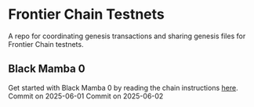 # Frontier Chain Testnets

A repo for coordinating genesis transactions and sharing genesis files for Frontier Chain testnets.

## Black Mamba 0

Get started with Black Mamba 0 by reading the chain instructions [here](0-black-mamba).
Commit on 2025-06-01
Commit on 2025-06-02

